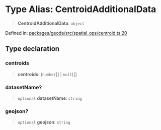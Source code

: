 # Type Alias: CentroidAdditionalData

> **CentroidAdditionalData**: `object`

Defined in: [packages/geoda/src/spatial\_ops/centroid.ts:20](https://github.com/GeoDaCenter/openassistant/blob/2cb8f20a901f3385efeb40778248119c5e49db78/packages/geoda/src/spatial_ops/centroid.ts#L20)

## Type declaration

### centroids

> **centroids**: (`number`[] \| `null`)[]

### datasetName?

> `optional` **datasetName**: `string`

### geojson?

> `optional` **geojson**: `string`
